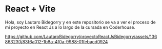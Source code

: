 # React + Vite

Hola, soy Lautaro Bidegorry y en este repositorio se va a ver el proceso de mi proyecto en React Js a lo largo de la cursada en Coderhouse. 




https://github.com/LautaroBidegorry/proyectoReactJsBidegorry/assets/136863230/83f6a012-1b8a-4f0a-9988-01febacd0924


